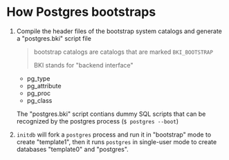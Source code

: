 # How Postgres bootstraps

1. Compile the header files of the bootstrap system catalogs and generate a 
   "postgres.bki" script file

   > bootstrap catalogs are catalogs that are marked `BKI_BOOTSTRAP`
   >
   > BKI stands for "backend interface"

   * pg_type
   * pg_attribute
   * pg_proc
   * pg_class
   
   The "postgres.bki" script contians dummy SQL scripts that can be recognized by
   the postgres process (`$ postgres --boot`)
   
   
2. `initdb` will fork a `postgres` process and run it in "bootstrap" mode to
   create "template1", then it runs `postgres` in single-user mode to create
   databases "template0" and "postgres".
   